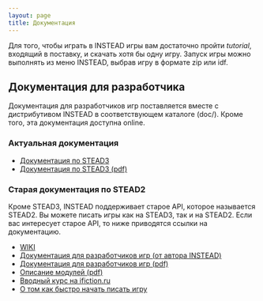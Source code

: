 ```yaml
---
layout: page
title: Документация
---
```

Для того, чтобы играть в INSTEAD игры вам достаточно пройти *tutorial*, входящий в поставку, 
и скачать хотя бы одну игру. Запуск игры можно выполнять из меню INSTEAD, выбрав игру в формате
zip или idf.


## Документация для разработчика

Документация для разработчиков игр поставляется вместе с дистрибутивом INSTEAD в соответствующем
каталоге (doc/). Кроме того, эта документация доступна online.

### Актуальная документация

* [Документация по STEAD3](https://github.com/instead-hub/instead/blob/master/doc/stead3.md)
* [Документация по STEAD3 (pdf)](http://club.syscall.ru/s/download/stead3.pdf)

### Старая документация по STEAD2

Кроме STEAD3, INSTEAD поддерживает старое API, которое называется STEAD2. 
Вы можете писать игры как на STEAD3, так и на STEAD2. Если вас интересует старое API, 
то ниже приводятся ссылки на документацию.

* [WIKI](http://instead.syscall.ru/wiki/ru/start)
* [Документация для разработчиков игр (от автора INSTEAD)](http://instead.syscall.ru/wiki/ru/gamedev/documentation)
* [Документация для разработчиков игр (pdf)](http://sourceforge.net/projects/instead/files/instead/docs/instead-manual.pdf/download)
* [Описание модулей (pdf)](http://sourceforge.net/projects/instead/files/instead/docs/instead-modules.pdf/download)
* [Вводный курс на ifiction.ru](http://forum.ifiction.ru/viewtopic.php?id=1867)
* [О том как быстро начать писать игру](http://instead.syscall.ru/wiki/ru/gamedev/quickstart)
